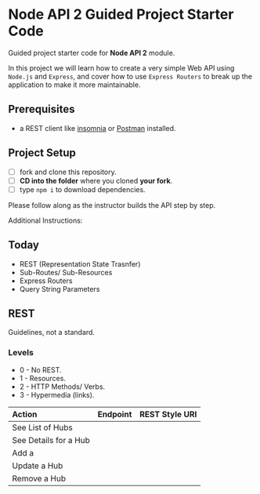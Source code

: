 # Node API 2 Guided Project Starter Code

Guided project starter code for **Node API 2** module.

In this project we will learn how to create a very simple Web API using `Node.js` and `Express`, and cover how to use `Express Routers` to break up the application to make it more maintainable.

## Prerequisites

- a REST client like [insomnia](https://insomnia.rest/download/) or [Postman](https://www.getpostman.com/downloads/) installed.

## Project Setup

- [ ] fork and clone this repository.
- [ ] **CD into the folder** where you cloned **your fork**.
- [ ] type `npm i` to download dependencies.

Please follow along as the instructor builds the API step by step.

Additional Instructions: 

## Today
- REST (Representation State Trasnfer)
- Sub-Routes/ Sub-Resources 
- Express Routers 
- Query String Parameters 

## REST 

Guidelines, not a standard. 

### Levels

- 0 - No REST.
- 1 - Resources.
- 2 - HTTP Methods/ Verbs.
- 3 - Hypermedia (links).

| Action                | Endpoint | REST Style URI |
| :-------------------- | :------- | :------------- |
| See List of Hubs      |          |                |
| See Details for a Hub |          |                |
| Add a                 |          |                |
| Update a Hub          |          |                |
| Remove a Hub          |          |                |
